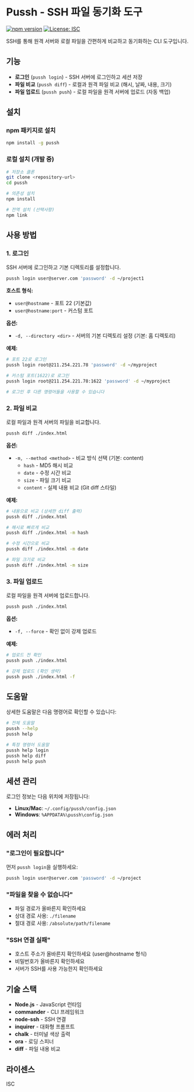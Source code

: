 # Pussh - SSH 파일 동기화 도구

[![npm version](https://badge.fury.io/js/pussh.svg)](https://badge.fury.io/js/pussh)
[![License: ISC](https://img.shields.io/badge/License-ISC-blue.svg)](https://opensource.org/licenses/ISC)

SSH를 통해 원격 서버와 로컬 파일을 간편하게 비교하고 동기화하는 CLI 도구입니다.

## 기능

- **로그인** (`pussh login`) - SSH 서버에 로그인하고 세션 저장
- **파일 비교** (`pussh diff`) - 로컬과 원격 파일 비교 (해시, 날짜, 내용, 크기)
- **파일 업로드** (`pussh push`) - 로컬 파일을 원격 서버에 업로드 (자동 백업)

## 설치

### npm 패키지로 설치

```bash
npm install -g pussh
```

### 로컬 설치 (개발 중)

```bash
# 저장소 클론
git clone <repository-url>
cd pussh

# 의존성 설치
npm install

# 전역 설치 (선택사항)
npm link
```

## 사용 방법

### 1. 로그인

SSH 서버에 로그인하고 기본 디렉토리를 설정합니다.

```bash
pussh login user@server.com 'password' -d ~/project1
```

**호스트 형식:**
- `user@hostname` - 포트 22 (기본값)
- `user@hostname:port` - 커스텀 포트

**옵션:**
- `-d, --directory <dir>` - 서버의 기본 디렉토리 설정 (기본: 홈 디렉토리)

**예제:**
```bash
# 포트 22로 로그인
pussh login root@211.254.221.78 'password' -d ~/myproject

# 커스텀 포트(1622)로 로그인
pussh login root@211.254.221.78:1622 'password' -d ~/myproject

# 로그인 후 다른 명령어들을 사용할 수 있습니다
```

### 2. 파일 비교

로컬 파일과 원격 서버의 파일을 비교합니다.

```bash
pussh diff ./index.html
```

**옵션:**
- `-m, --method <method>` - 비교 방식 선택 (기본: content)
  - `hash` - MD5 해시 비교
  - `date` - 수정 시간 비교
  - `size` - 파일 크기 비교
  - `content` - 실제 내용 비교 (Git diff 스타일)

**예제:**
```bash
# 내용으로 비교 (상세한 diff 출력)
pussh diff ./index.html

# 해시로 빠르게 비교
pussh diff ./index.html -m hash

# 수정 시간으로 비교
pussh diff ./index.html -m date

# 파일 크기로 비교
pussh diff ./index.html -m size
```

### 3. 파일 업로드

로컬 파일을 원격 서버에 업로드합니다.

```bash
pussh push ./index.html
```

**옵션:**
- `-f, --force` - 확인 없이 강제 업로드

**예제:**
```bash
# 업로드 전 확인
pussh push ./index.html

# 강제 업로드 (확인 생략)
pussh push ./index.html -f
```

## 도움말

상세한 도움말은 다음 명령어로 확인할 수 있습니다:

```bash
# 전체 도움말
pussh --help
pussh help

# 특정 명령어 도움말
pussh help login
pussh help diff
pussh help push
```

## 세션 관리

로그인 정보는 다음 위치에 저장됩니다:
- **Linux/Mac**: `~/.config/pussh/config.json`
- **Windows**: `%APPDATA%\pussh\config.json`

## 에러 처리

### "로그인이 필요합니다"

먼저 `pussh login`을 실행하세요:
```bash
pussh login user@server.com 'password' -d ~/project
```

### "파일을 찾을 수 없습니다"

- 파일 경로가 올바른지 확인하세요
- 상대 경로 사용: `./filename`
- 절대 경로 사용: `/absolute/path/filename`

### "SSH 연결 실패"

- 호스트 주소가 올바른지 확인하세요 (user@hostname 형식)
- 비밀번호가 올바른지 확인하세요
- 서버가 SSH를 사용 가능한지 확인하세요

## 기술 스택

- **Node.js** - JavaScript 런타임
- **commander** - CLI 프레임워크
- **node-ssh** - SSH 연결
- **inquirer** - 대화형 프롬프트
- **chalk** - 터미널 색상 출력
- **ora** - 로딩 스피너
- **diff** - 파일 내용 비교

## 라이센스

ISC
